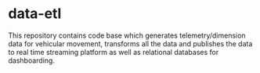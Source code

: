 # data-etl
This repository contains code base which generates telemetry/dimension data for vehicular movement, transforms all the data and publishes the data to real time streaming platform as well as relational databases for dashboarding.
